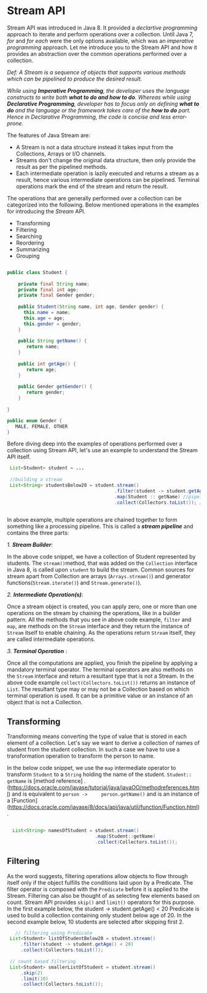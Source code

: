 
# Stream API

Stream API was introduced in Java 8. It provided a *declartive programming* approach to iterate and perform operations over a collection. Until Java 7, *for* and *for each* were the only options available, which was an *imperative programming* approach. Let me introduce you to the Stream API and how it provides an abstraction over the common operations performed over a collection.

*Def: A Stream is a sequence of objects that supports various methods which can be pipelined to produce the desired result.*

*While using **Imperative Programming**, the developer uses the language constructs to write both **what to do and how to do**. Whereas while using **Declarative Programming**, developer has to focus only on defining **what to do** and the language or the framework takes care of the **how to do** part. Hence in Declarative Programming, the code is concise and less error-prone.*

The features of Java Stream are:

  * A Stream is not a data structure instead it takes input from the Collections, Arrays or I/O channels.
  * Streams don't change the original data structure, then only provide the result as per the pipelined methods.
  * Each intermediate operation is lazily executed and returns a stream as a result, hence various intermediate operations can     be pipelined. Terminal operations mark the end of the stream and return the result.

The operations that are generally performed over a collection can be categorized into the following. Below mentioned operations in the examples for introducing the *Stream* API.

* Transforming
* Filtering
* Searching
* Reordering
* Summarizing
* Grouping

```Java

public class Student {
    
    private final String name;
    private final int age;
    private final Gender gender;
    
    public Student(String name, int age, Gender gender) {
      this.name = name;
      this.age = age;
      this.gender = gender;
    }
    
    public String getName() {
       return name;
    }
    
    public int getAge() {
       return age;
    }
    
    public Gender getGender() {
       return gender;
    }
     
}

public enum Gender {
   MALE, FEMALE, OTHER
}
```
Before diving deep into the examples of operations performed over a collection using Stream API, let's use an example to understand the Stream API itself.

```java
 List<Student> student = ...
 
 //building a stream
 List<String> studentsBelow20 = student.stream()
                                       .filter(student -> student.getAge() < 20) // pipelining a computation
                                       .map(Student :: getName) //pipelining another computation
                                       .collect(Collectors.toList()); // terminating a stream.
                                       
```

In above example, multiple operations are chained together to form something like a processing pipeline. This is called a ***stream pipeline*** and contains the three parts: 

*1. **Stream Builder***:  
      
   In the above code snippet, we have a collection of Student represented by students. The ```stream()```method, that was        added on the ```Collection``` interface in Java 8, is called upon ```student``` to build the stream. Common sources for        stream apart from Collection are arrays (```Arrays.stream()```) and generator functions(```Stream.iterate()```) and            ```Stream.generate()```).
      
*2. **Intermediate Operation(s)***:
  
   Once a stream object is created, you can apply zero, one or more than one operations on the stream by chaining the            operations, like in a builder pattern. All the methods that you see in above code example, ```filter``` and ```map```,
   are methods on the ```Stream``` interface and they return the instance of ```Stream``` itself to enable chaining. As the      operations return ```Stream``` itself, they are called intermediate operations.
   
*3. **Terminal Operation*** :
     
   Once all the computations are applied, you finish the pipeline by applying a mandatory terminal operator. The terminal 
   operators are also methods on the ```Stream``` interface and return a resultant type that is not a Stream. In the above
   code example ```collect(Collectors.toList())``` returns an instance of ```List```. The resultant type may or may not be a      Collection based on which terminal operation is used. It can be a primitive value or an instance of an object that is not
   a Collection.
   
   ## Transforming ##
   
   Transforming means converting the type of value that is stored in each element of a collection. Let's say we want to derive
   a collection of names of student from the student collection. In such a case we have to use a transformation operation to      transform the person to name.
   
   
   In the below code snippet, we use the ```map``` intermediate operator to transform ```Student``` to a ```String``` holding 
   the name of the student. ```Student:: getName``` is [method reference] .             (https://docs.oracle.com/javase/tutorial/java/javaOO/methodreferences.html) and is equivalent to ```person ->     person.getName()```    and is an instance of a [Function] (https://docs.oracle.com/javase/8/docs/api/java/util/function/Function.html).
   
  ```java
    
    List<String> namesOfStudent = student.stream()
                                  .map(Student::getName)
                                  .collect(Collectors.toList());
  
  ```
  ## Filtering ##
  
  As the word suggests, filtering operations allow objects to flow through itself only if the object fulfills the conditions     laid upon by a Predicate. The filter operator is composed with the ```Predicate``` before it is applied to the Stream.
  Filtering can also be thought of as selecting few elements based on count. Stream API provides ```skip()``` and ```limit()``` operators   for this purpose.
  In the first example below, the student -> student.getAge() < 20 Predicate is used to build a collection containing only       student below age of 20. In the second example below, 10 students are selected after skipping first 2.
  
  ```java
     // filtering using Predicate
   List<Student> listOfStudentBelow20 = student.stream() 
       .filter(student -> student.getAge() < 20)  
       .collect(Collectors.toList());
       
   // count based filtering    
   List<Student> smallerListOfStudent = student.stream()
       .skip(2)
       .limit(10)
       .collect(Collectors.toList());
       
  ```
